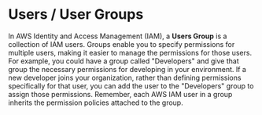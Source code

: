 # Users / User Groups

In AWS Identity and Access Management (IAM), a **Users Group** is a collection of IAM users. Groups enable you to specify permissions for multiple users, making it easier to manage the permissions for those users. For example, you could have a group called "Developers" and give that group the necessary permissions for developing in your environment. If a new developer joins your organization, rather than defining permissions specifically for that user, you can add the user to the "Developers" group to assign those permissions. Remember, each AWS IAM user in a group inherits the permission policies attached to the group.